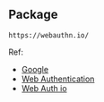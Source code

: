 ## Package
```
https://webauthn.io/
```

Ref:

- [Google](https://developers.google.com/codelabs/webauthn-reauth#0)
- [Web Authentication](https://webauthn.me/)
- [Web Auth io](https://webauthn.io/)

